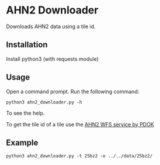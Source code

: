 # AHN2 Downloader

Downloads AHN2 data using a tile id.

## Installation

Install python3 (with requests module)

## Usage

Open a command prompt. Run the following command:

    python3 ahn2_downloader.py -h

To see the help.

To get the tile id of a tile use the [AHN2 WFS service by PDOK](https://www.pdok.nl/nl/service/wfs-actueel-hoogtebestand-nederland-ahn2)

## Example

    python3 ahn2_downloader.py -t 25bz2 -o ../../data/25bz2/
